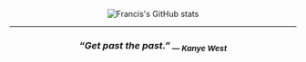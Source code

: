 <div align=center>

  ![Francis's GitHub stats](https://github-readme-stats.vercel.app/api?username=FrancisLangit&show_icons=true&theme=prussian&hide=contribs)

  <hr />
  
  <h3>
    <i>
      “Get past the past.”<sub> — Kanye West</sub>
    </i>
  </h3>
</div>
